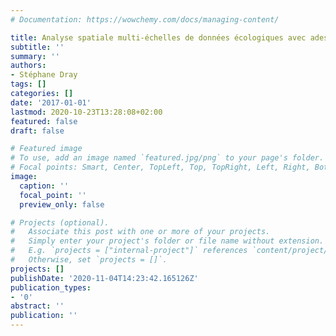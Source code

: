```yaml
---
# Documentation: https://wowchemy.com/docs/managing-content/

title: Analyse spatiale multi-échelles de données écologiques avec adespatial
subtitle: ''
summary: ''
authors:
- Stéphane Dray
tags: []
categories: []
date: '2017-01-01'
lastmod: 2020-10-23T13:28:08+02:00
featured: false
draft: false

# Featured image
# To use, add an image named `featured.jpg/png` to your page's folder.
# Focal points: Smart, Center, TopLeft, Top, TopRight, Left, Right, BottomLeft, Bottom, BottomRight.
image:
  caption: ''
  focal_point: ''
  preview_only: false

# Projects (optional).
#   Associate this post with one or more of your projects.
#   Simply enter your project's folder or file name without extension.
#   E.g. `projects = ["internal-project"]` references `content/project/deep-learning/index.md`.
#   Otherwise, set `projects = []`.
projects: []
publishDate: '2020-11-04T14:23:42.165126Z'
publication_types:
- '0'
abstract: ''
publication: ''
---
```

